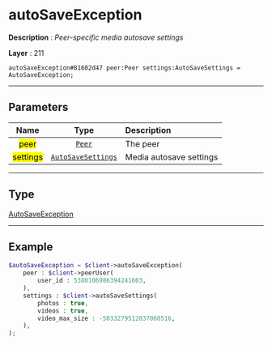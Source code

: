 # autoSaveException

**Description** : *Peer-specific media autosave settings*

**Layer** : 211

```tl
autoSaveException#81602d47 peer:Peer settings:AutoSaveSettings = AutoSaveException;
```

---

## Parameters

| Name | Type | Description |
| :---: | :---: | :--- |
| <mark>peer</mark> | [`Peer`](type/Peer) | The peer |
| <mark>settings</mark> | [`AutoSaveSettings`](type/AutoSaveSettings) | Media autosave settings |

---

## Type

[AutoSaveException](type/AutoSaveException)

---

## Example

```php
$autoSaveException = $client->autoSaveException(
	peer : $client->peerUser(
		user_id : 5380106986394241603,
	),
	settings : $client->autoSaveSettings(
		photos : true,
		videos : true,
		video_max_size : -5033279512037060516,
	),
);
```